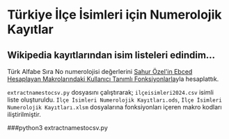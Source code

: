 # Türkiye İlçe İsimleri için Numerolojik Kayıtlar
## Wikipedia kayıtlarından isim listeleri edindim...

Türk Alfabe Sıra No numerolojisi değerlerini [Sahur Özel'in Ebced Hesaplayan Makrolarındaki Kullanıcı Tanımlı Fonksiyonlarla](https://github.com/metatronslove/abjad)yla hesaplattık.

```extractnamestocsv.py``` dosyasını çalıştırarak; ```ilçeisimleri2024.csv``` isimli liste oluşturuldu. ```İlçe İsimleri Numerolojik Kayıtları.ods```, ```İlçe İsimleri Numerolojik Kayıtları.xlsm``` dosyalarına fonksiyonları içeren makro kodları iliştirilmiştir.

###python3 extractnamestocsv.py